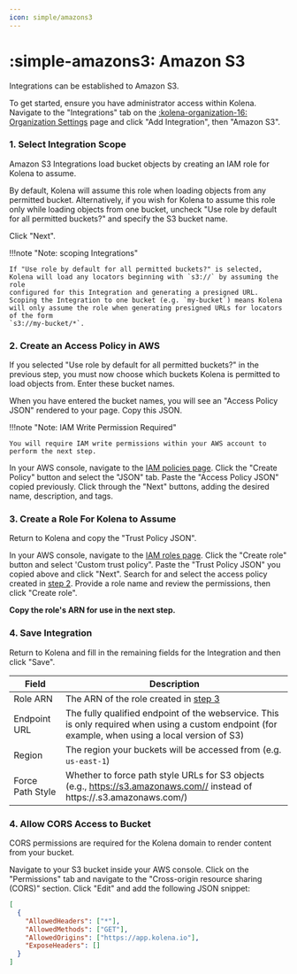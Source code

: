 ```yaml
---
icon: simple/amazons3
---
```


# :simple-amazons3: Amazon S3

Integrations can be established to Amazon S3.

To get started, ensure you have administrator access within Kolena.
Navigate to the "Integrations" tab on the [:kolena-organization-16: Organization Settings](https://app.kolena.io/redirect/organization?tab=integrations) page and click "Add Integration", then "Amazon S3".

### 1. Select Integration Scope

Amazon S3 Integrations load bucket objects by creating an IAM role for Kolena to assume.

By default, Kolena will assume this role when loading objects from any permitted bucket.
Alternatively, if you wish for Kolena to assume this role only while loading objects from one bucket, uncheck
"Use role by default for all permitted buckets?" and specify the S3 bucket name.

Click "Next".

!!!note "Note: scoping Integrations"

    If "Use role by default for all permitted buckets?" is selected, Kolena will load any locators beginning with `s3://` by assuming the role
    configured for this Integration and generating a presigned URL.
    Scoping the Integration to one bucket (e.g. `my-bucket`) means Kolena will only assume the role when generating presigned URLs for locators of the form
    `s3://my-bucket/*`.

### 2. Create an Access Policy in AWS

If you selected "Use role by default for all permitted buckets?" in the previous step, you must now choose which buckets
Kolena is permitted to load objects from.
Enter these bucket names.

When you have entered the bucket names, you will see an "Access Policy JSON" rendered to your page.
Copy this JSON.

!!!note "Note: IAM Write Permission Required"

    You will require IAM write permissions within your AWS account to perform the next step.

In your AWS console, navigate to the <a target="_blank" href="https://console.aws.amazon.com/iamv2/home#/policies">IAM policies page</a>.
Click the "Create Policy" button and select the "JSON" tab.
Paste the "Access Policy JSON" copied previously.
Click through the "Next" buttons, adding the desired name, description, and tags.

### 3. Create a Role For Kolena to Assume

Return to Kolena and copy the "Trust Policy JSON".

In your AWS console, navigate to the <a target="_blank" href="https://console.aws.amazon.com/iamv2/home#/roles">IAM roles page</a>.
Click the "Create role" button and select 'Custom trust policy".
Paste the "Trust Policy JSON" you copied above and click "Next".
Search for and select the access policy created in [step 2](#2-create-an-access-policy-in-aws).
Provide a role name and review the permissions, then click "Create role".

**Copy the role's ARN for use in the next step.**

### 4. Save Integration

Return to Kolena and fill in the remaining fields for the Integration and then click "Save".

| Field            | Description                                                                                                                                        |
| ---------------- | -------------------------------------------------------------------------------------------------------------------------------------------------- |
| Role ARN         | The ARN of the role created in [step 3](#3-create-a-role-for-kolena-to-assume)                                                                     |
| Endpoint URL     | The fully qualified endpoint of the webservice. This is only required when using a custom endpoint (for example, when using a local version of S3) |
| Region           | The region your buckets will be accessed from (e.g. `us-east-1`)                                                                                   |
| Force Path Style | Whether to force path style URLs for S3 objects (e.g., https://s3.amazonaws.com// instead of https://.s3.amazonaws.com/)                           |

### 4. Allow CORS Access to Bucket

CORS permissions are required for the Kolena domain to render content from your bucket.

Navigate to your S3 bucket inside your AWS console.
Click on the "Permissions" tab and navigate to the "Cross-origin resource sharing (CORS)" section.
Click "Edit" and add the following JSON snippet:

```json
[
  {
    "AllowedHeaders": ["*"],
    "AllowedMethods": ["GET"],
    "AllowedOrigins": ["https://app.kolena.io"],
    "ExposeHeaders": []
  }
]
```
